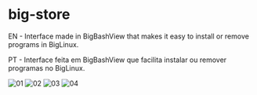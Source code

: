 # big-store

EN - Interface made in BigBashView that makes it easy to install or remove programs in BigLinux.

PT - Interface feita em BigBashView que facilita instalar ou remover programas no BigLinux.

![01](https://user-images.githubusercontent.com/6098501/178169096-642c4575-a9fd-4af0-82be-ee98bbd7ef2d.jpeg)
![02](https://user-images.githubusercontent.com/6098501/178169098-5e644f62-ecc7-41cd-9ce6-e96a7c2988f5.jpeg)
![03](https://user-images.githubusercontent.com/6098501/178169099-c8e8230c-0b4d-4cb5-b690-27aaaa3120b3.jpeg)
![04](https://user-images.githubusercontent.com/6098501/178169100-6584d6a0-ca27-4dd0-920a-d8942fb30051.jpeg)
